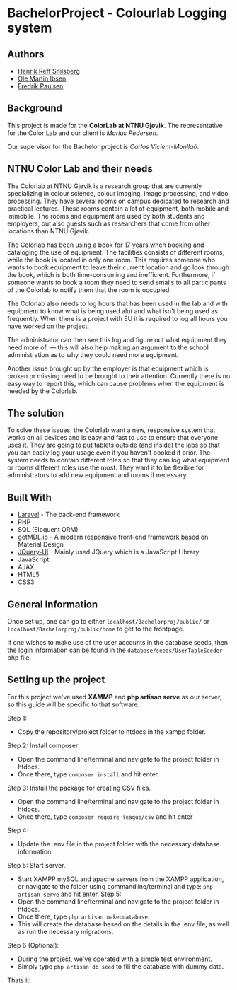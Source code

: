 # BachelorProject - Colourlab Logging system
## Authors

* [Henrik Reff Snilsberg](https://github.com/HSnils)
* [Ole Martin Ibsen](https://github.com/omieh)
* [Fredrik Paulsen](https://github.com/freddypauls)

## Background

This project is made for the **ColorLab at NTNU Gjøvik**. The representative for the Color Lab and our client is *Marius Pedersen*. 

Our supervisor for the Bachelor project is *Carlos Vicient-Monllaó*.


## NTNU Color Lab and their needs
The Colorlab at NTNU Gjøvik is a research group that are currently specializing in colour science, colour imaging, image processing, and video processing. They have several rooms on campus dedicated to research and practical lectures. These rooms contain a lot of equipment, both mobile and immobile. The rooms and equipment are used by both students and employers, but also guests such as researchers that come from other locations than NTNU Gjøvik. 

The Colorlab has been using a book for 17 years when booking and cataloging the use of equipment. The facilities consists of different rooms, while the book is located in only one room. This requires someone who wants to book equipment to leave their current location and go look through the book, which is both time-consuming and inefficient. Furthermore, if someone wants to book a room they need to send emails to all participants of the Colorlab to notify them that the room is occupied. 

The Colorlab also needs to log hours that has been used in the lab and with equipment to know what is being used alot and what isn't being used as frequently. When there is a project with EU it is required to log all hours you have worked on the project.

The administrator can then see this log and figure out what equipment they need more of, — this will also help making an argument to the school administration as to why they could need more equipment.

Another issue brought up by the employer is that equipment which is broken or missing need to be brought to their attention. Currently there is no easy way to report this, which can cause problems when the equipment is needed by the Colorlab.

## The solution
To solve these issues, the Colorlab want a new, responsive system that works on all devices and is easy and fast to use to ensure that everyone uses it. They are going to put tablets outside (and inside) the labs so that you can easily log your usage even if you haven't booked it prior. The system needs to contain different roles so that they can log what equipment or rooms different roles use the most. They want it to be flexible for administrators to add new equipment and rooms if necessary.

## Built With

* [Laravel](https://laravel.com/) - The back-end framework
* PHP
* SQL (Eloquent ORM)
* [getMDL.io](http://getmdl.io) - A modern responsive front-end framework based on Material Design 
* [JQuery-UI](https://jqueryui.com/) - Mainly used JQuery which is a JavaScript Library
* JavaScript
* AJAX
* HTML5
* CSS3

## General Information
Once set up, one can go to either ```localhost/Bachelorproj/public/``` or ```localhost/Bachelorproj/public/home``` 
to get to the frontpage.

If one wishes to make use of the user accounts in the database seeds, then the login information
can be found in the ```database/seeds/UserTableSeeder``` php file.

## Setting up the project
For this project we've used **XAMMP** and **php artisan serve** as our server, so this guide will be specific to that software.

Step 1:
- Copy the repository/project folder to htdocs in the xampp folder.

Step 2: Install composer
- Open the command line/terminal and navigate to the project folder in htdocs.
- Once there, type ```composer install``` and hit enter.

Step 3: Install the package for creating CSV files.
- Open the command line/terminal and navigate to the project folder in htdocs.
- Once there, type ```composer require league/csv``` and hit enter

Step 4:
- Update the .env file in the project folder with the necessary database information.

Step 5: Start server.
- Start XAMPP mySQL and apache servers from the XAMPP application,
	or navigate to the folder using commandline/terminal and type:
	```php artisan serve``` and hit enter.
Step 5: 
- Open the command line/terminal and navigate to the project folder in htdocs.
- Once there, type ```php artisan make:database```. 
- This will create the database based on the details in the .env file, as well as run
the necessary migrations.

Step 6 (Optional): 
- During the project, we've operated with a simple test environment.
- Simply type ```php artisan db:seed``` to fill the database with dummy data.

Thats it!
